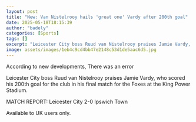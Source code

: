 ```yaml
---
layout: post
title: "New: Van Nistelrooy hails 'great one' Vardy after 200th goal"
date: 2025-05-18T18:15:39
author: "badely"
categories: [Sports]
tags: []
excerpt: "Leicester City boss Ruud van Nistelrooy praises Jamie Vardy, who scored his 200th goal for the club in his final match for the Foxes at the King Power"
image: assets/images/1eb4c9cd4bb47e2148c53d1de5aac6d5.jpg
---
```


According to new developments, There was an error

Leicester City boss Ruud van Nistelrooy praises Jamie Vardy, who scored his 200th goal for the club in his final match for the Foxes at the King Power Stadium.

MATCH REPORT: Leicester City 2-0 Ipswich Town

Available to UK users only.

